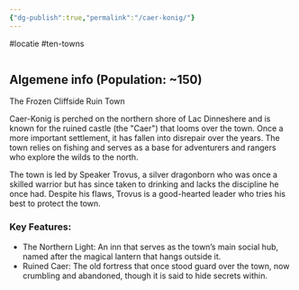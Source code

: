 ```yaml
---
{"dg-publish":true,"permalink":"/caer-konig/"}
---
```


#locatie #ten-towns 
```table-of-contents
```
## Algemene info (Population: ~150)

The Frozen Cliffside Ruin Town

Caer-Konig is perched on the northern shore of Lac Dinneshere and is known for the ruined castle (the "Caer") that looms over the town. Once a more important settlement, it has fallen into disrepair over the years. The town relies on fishing and serves as a base for adventurers and rangers who explore the wilds to the north.

The town is led by Speaker Trovus, a silver dragonborn who was once a skilled warrior but has since taken to drinking and lacks the discipline he once had. Despite his flaws, Trovus is a good-hearted leader who tries his best to protect the town.

### Key Features:

- The Northern Light: An inn that serves as the town’s main social hub, named after the magical lantern that hangs outside it.
- Ruined Caer: The old fortress that once stood guard over the town, now crumbling and abandoned, though it is said to hide secrets within.